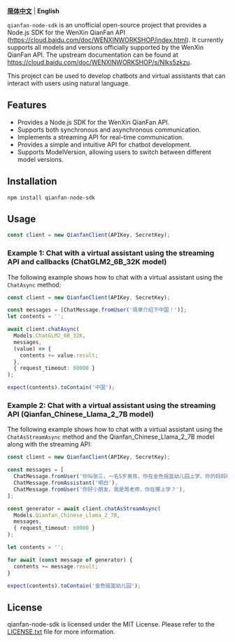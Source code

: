 **[简体中文](README.md)** | **English**

`qianfan-node-sdk` is an unofficial open-source project that provides a Node.js SDK for the WenXin QianFan API (https://cloud.baidu.com/doc/WENXINWORKSHOP/index.html). It currently supports all models and versions officially supported by the WenXin QianFan API. The upstream documentation can be found at https://cloud.baidu.com/doc/WENXINWORKSHOP/s/Nlks5zkzu.

This project can be used to develop chatbots and virtual assistants that can interact with users using natural language.

## Features

- Provides a Node.js SDK for the WenXin QianFan API.
- Supports both synchronous and asynchronous communication.
- Implements a streaming API for real-time communication.
- Provides a simple and intuitive API for chatbot development.
- Supports ModelVersion, allowing users to switch between different model versions.

## Installation

```
npm install qianfan-node-sdk
```

## Usage

```typescript
const client = new QianfanClient(APIKey, SecretKey);
```


### Example 1: Chat with a virtual assistant using the streaming API and callbacks (ChatGLM2_6B_32K model)

The following example shows how to chat with a virtual assistant using the `ChatAsync` method:

```typescript
const client = new QianfanClient(APIKey, SecretKey);

const messages = [ChatMessage.fromUser('简单介绍下中国！')];
let contents = '';

await client.chatAsync(
  Models.ChatGLM2_6B_32K,
  messages,
  (value) => {
    contents += value.result;
  },
  { request_timeout: 60000 }
);

expect(contents).toContain('中国');
```

### Example 2: Chat with a virtual assistant using the streaming API (Qianfan_Chinese_Llama_2_7B model)
The following example shows how to chat with a virtual assistant using the `ChatAsStreamAsync` method and the Qianfan_Chinese_Llama_2_7B model along with the streaming API:

```typescript
const client = new QianfanClient(APIKey, SecretKey);

const messages = [
  ChatMessage.fromUser('你叫张三，一名5岁男孩，你在金色摇篮幼儿园上学，你的妈妈叫李四，是一名工程师'),
  ChatMessage.fromAssistant('明白'),
  ChatMessage.fromUser('你好小朋友，我是周老师，你在哪上学？'),
];

const generator = await client.chatAsStreamAsync(
  Models.Qianfan_Chinese_Llama_2_7B,
  messages,
  { request_timeout: 60000 }
);

let contents = '';

for await (const message of generator) {
  contents += message.result;
}

expect(contents).toContain('金色摇篮幼儿园');
```

## License

qianfan-node-sdk is licensed under the MIT License. Please refer to the [LICENSE.txt](LICENSE.txt) file for more information.
